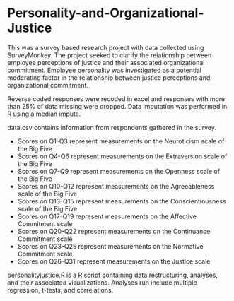 # Personality-and-Organizational-Justice

This was a survey based research project with data collected using SurveyMonkey. The project seeked to clarify the relationship between employee perceptions of justice and their associated organizational commitment. Employee personality was investigated as a potential moderating factor in the relationship between justice perceptions and organizational commitment.

Reverse coded responses were recoded in excel and responses with more than 25% of data missing were dropped. Data imputation was performed in R using a median impute.

data.csv contains information from respondents gathered in the survey.
  - Scores on Q1-Q3 represent measurements on the Neuroticism scale of the Big Five
  - Scores on Q4-Q6 represent measurements on the Extraversion scale of the Big Five 
  - Scores on Q7-Q9 represent measurements on the Openness scale of the Big Five 
  - Scores on Q10-Q12 represent measurements on the Agreeableness scale of the Big Five
  - Scores on Q13-Q15 represent measurements on the Conscientiousness scale of the Big Five
  - Scores on Q17-Q19 represent measurements on the Affective Commitment scale
  - Scores on Q20-Q22 represent measurements on the Continuance Commitment scale
  - Scores on Q23-Q25 represent measurements on the Normative Commitment scale
  - Scores on Q26-Q31 represent measurements on the Justice scale

personalityjustice.R is a R script containing data restructuring, analyses, and their associated visualizations. Analyses run include multiple regression, t-tests, and correlations.



